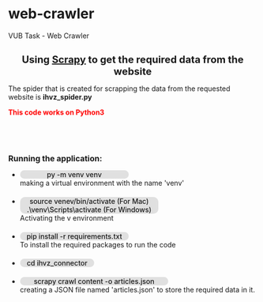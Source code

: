 # web-crawler
VUB Task - Web Crawler
<h1 style='font-size: 20px; text-align:center'>Using <a href='https://docs.scrapy.org/en/latest/index.html'>Scrapy</a> to get the required data from the website</h1>

<p>The spider that is created for scrapping the data from the requested website is <span style="font-weight: bold">ihvz_spider.py</span>
<p>

<p style="color: red; font-weight: bold">This code works on Python3</p>

<h2 style='font-size: 16px; margin-top: 75px'>Running the application:</h2>
<ul>
    <li style="margin-bottom: 20px">
        <span style='background: #e0e0e0; display: block; width: 220px; text-align: center; border-radius: 10px; font-weight: 500;'>
            py -m venv venv
        </span>
        making a virtual environment with the name 'venv'
    </li>
    <li style="margin-bottom: 20px">
        <span style='background: #e0e0e0; display: block; width: 280px; text-align: center; border-radius: 10px; font-weight: 500;'>
            source venev/bin/activate  (For Mac)
            .\venv\Scripts\activate  (For Windows)
        </span>
        Activating the v environment 
    </li>
    <li style="margin-bottom: 20px">
        <span style='background: #e0e0e0; display: block; width: 220px; text-align: center; border-radius: 10px; font-weight: 500;'>
        pip install -r requirements.txt
        </span>
        To install the required packages to run the code
    </li>
    <li style="margin-bottom: 20px">
        <span style='background: #e0e0e0; display: block; width: 150px; text-align: center; border-radius: 10px; font-weight: 500'>
        cd ihvz_connector
        </span>
    </li>
    <li style="margin-bottom: 20px">
        <span style='background: #e0e0e0; display: block; width: 300px; text-align: center; border-radius: 10px; font-weight: 500'>
        scrapy crawl content -o articles.json
        </span>
        creating a JSON file named 'articles.json' to store the required data in it.
    </li>
    
</ul>
